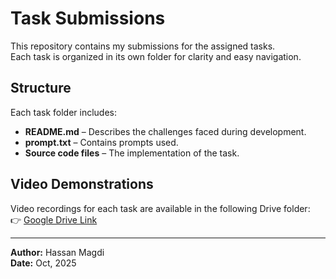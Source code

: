 # Task Submissions

This repository contains my submissions for the assigned tasks.  
Each task is organized in its own folder for clarity and easy navigation.

## Structure
Each task folder includes:
- **README.md** – Describes the challenges faced during development.  
- **prompt.txt** – Contains prompts used.  
- **Source code files** – The implementation of the task.  

## Video Demonstrations
Video recordings for each task are available in the following Drive folder:  
👉 [Google Drive Link](https://drive.google.com/drive/folders/1PJ8kLAiUVQ1uvZN-k36RooL87kc0by6T?usp=drive_link)

---

**Author:** Hassan Magdi  
**Date:** Oct, 2025  
